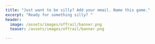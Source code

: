 ```yaml
---
title: "Just want to be silly? Add your email. Name this game."
excerpt: "Ready for something silly? "
header:
  image: /assets/images/offrail/banner.png
  teaser: /assets/images/offrail/banner.png

---
```


